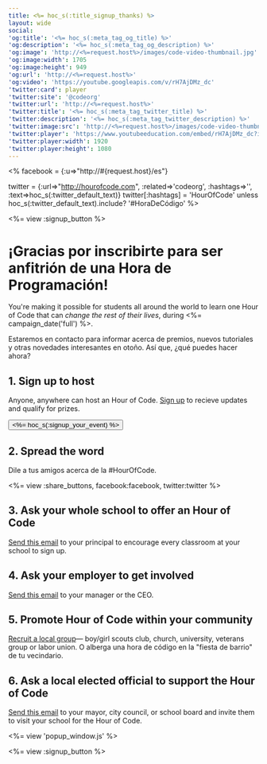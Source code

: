 ```yaml
---
title: <%= hoc_s(:title_signup_thanks) %>
layout: wide
social:
'og:title': '<%= hoc_s(:meta_tag_og_title) %>'
'og:description': '<%= hoc_s(:meta_tag_og_description) %>'
'og:image': 'http://<%=request.host%>/images/code-video-thumbnail.jpg'
'og:image:width': 1705
'og:image:height': 949
'og:url': 'http://<%=request.host%>'
'og:video': 'https://youtube.googleapis.com/v/rH7AjDMz_dc'
'twitter:card': player
'twitter:site': '@codeorg'
'twitter:url': 'http://<%=request.host%>'
'twitter:title': '<%= hoc_s(:meta_tag_twitter_title) %>'
'twitter:description': '<%= hoc_s(:meta_tag_twitter_description) %>'
'twitter:image:src': 'http://<%=request.host%>/images/code-video-thumbnail.jpg'
'twitter:player': 'https://www.youtubeeducation.com/embed/rH7AjDMz_dc?iv_load_policy=3&rel=0&autohide=1&showinfo=0'
'twitter:player:width': 1920
'twitter:player:height': 1080
---
```


<% facebook = {:u=>"http://#{request.host}/es"}

twitter = {:url=>"http://hourofcode.com", :related=>'codeorg', :hashtags=>'', :text=>hoc_s(:twitter_default_text)}
twitter[:hashtags] = 'HourOfCode' unless hoc_s(:twitter_default_text).include? '#HoraDeCódigo' %>

<%= view :signup_button %>

# ¡Gracias por inscribirte para ser anfitrión de una Hora de Programación!

You're making it possible for students all around the world to learn one Hour of Code that can *change the rest of their lives*, during <%= campaign_date('full') %>.

Estaremos en contacto para informar acerca de premios, nuevos tutoriales y otras novedades interesantes en otoño. Así que, ¿qué puedes hacer ahora?

## 1. Sign up to host

Anyone, anywhere can host an Hour of Code. [Sign up](<%= resolve_url('/') %>) to recieve updates and qualify for prizes.   


[<button><%= hoc_s(:signup_your_event) %></button>](<%= resolve_url('/') %>)

## 2. Spread the word

Dile a tus amigos acerca de la #HourOfCode.

<%= view :share_buttons, facebook:facebook, twitter:twitter %>

## 3. Ask your whole school to offer an Hour of Code

[Send this email](<%= resolve_url('/resources/promote#sample-emails') %>) to your principal to encourage every classroom at your school to sign up.

## 4. Ask your employer to get involved

[Send this email](<%= resolve_url('/resources/promote#sample-emails') %>) to your manager or the CEO.

## 5. Promote Hour of Code within your community

[Recruit a local group](<%= resolve_url('/resources/promote#sample-emails') %>)— boy/girl scouts club, church, university, veterans group or labor union. O alberga una hora de código en la "fiesta de barrio" de tu vecindario.

## 6. Ask a local elected official to support the Hour of Code

[Send this email](<%= resolve_url('/resources/promote#sample-emails') %>) to your mayor, city council, or school board and invite them to visit your school for the Hour of Code.

<%= view 'popup_window.js' %>

<%= view :signup_button %>